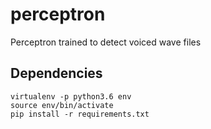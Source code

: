 # perceptron
Perceptron trained to detect voiced wave files

## Dependencies
```
virtualenv -p python3.6 env
source env/bin/activate
pip install -r requirements.txt
```
